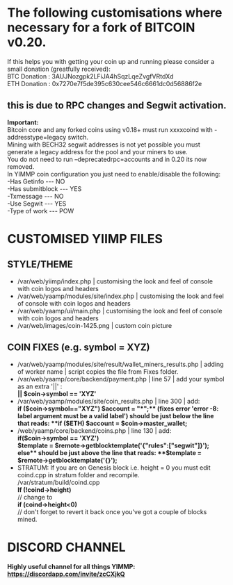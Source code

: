# The following customisations where necessary for a fork of BITCOIN v0.20.
If this helps you with getting your coin up and running please consider a small donation (greatfully received):  
BTC Donation : 3AUJNozgpk2LFiJA4hSqzLqeZvgfVRtdXd  
ETH Donation : 0x7270e7f5de395c630cee546c6661dc0d56886f2e  

## this is due to RPC changes and Segwit activation.
**Important:**  
Bitcoin core and any forked coins using v0.18+ must run xxxxcoind with -addresstype=legacy switch.  
Mining with BECH32 segwit addresses is not yet possible you must generate a legacy address for the pool and your miners to use.  
You do not need to run –deprecatedrpc=accounts and in 0.20 its now removed.  
In YIMMP coin configuration you just need to enable/disable the following:  
-Has Getinfo --- NO  
-Has submitblock --- YES  
-Txmessage --- NO  
-Use Segwit --- YES  
-Type of work --- POW

# CUSTOMISED YIIMP FILES
## STYLE/THEME
- /var/web/yiimp/index.php | customising the look and feel of console with coin logos and headers
- /var/web/yaamp/modules/site/index.php | customising the look and feel of console with coin logos and headers
- /var/web/yaamp/ui/main.php | customising the look and feel of console with coin logos and headers
- /var/web/images/coin-1425.png | custom coin picture

## COIN FIXES (e.g. symbol = XYZ)
- /var/web/yaamp/modules/site/result/wallet_miners_results.php |  adding of worker name | script copies the file from Fixes folder.
- /var/web/yaamp/core/backend/payment.php | line 57 | add your symbol as an extra '||' :  
**|| $coin->symbol == 'XYZ'** 
- /var/web/yaamp/modules/site/coin_results.php | line 300 | add:  
**if ($coin->symbol=="XYZ") $account = "*";**  
  (fixes error 'error -8: label argument must be a valid label')  
  should be just below the line that reads:  
**if ($ETH) $account = $coin->master_wallet;**  
- /web/yaamp/core/backend/coins.php | line 130 | add:  
**if($coin->symbol == 'XYZ')  
            $template = $remote->getblocktemplate('{"rules":["segwit"]}');  
            else**  
should be just above the line that reads:  
**$template = $remote->getblocktemplate('{}');** 
- STRATUM: If you are on Genesis block i.e. height = 0 you must edit coind.cpp in stratum folder and recompile.  
/var/stratum/build/coind.cpp  
**If (!coind->height)**  
// change to  
**if (coind->height<0)**  
// don't forget to revert it back once you've got a couple of blocks mined.

# DISCORD CHANNEL
**Highly useful channel for all things YIMMP: https://discordapp.com/invite/zcCXjkQ**
